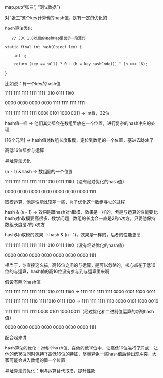 map.put(“张三”, “测试数据”)

 

对“张三”这个key计算他的hash值，是有一定的优化的

 

hash算法优化

 

       // JDK 1.8以后的HashMap里面的一段源码

    static final int hash(Object key) {

        int h;

        return (key == null) ? 0 : (h = key.hashCode()) ^ (h >>> 16);

}

 

比如说：有一个key的hash值

 

1111 1111 1111 1111 1111 1010 0111 1100

0000 0000 0000 0000 1111 1111 1111 1111

1111 1111 1111 1111 0000 0101 1000 0011 -> int值，32位

 

hash值一样 -> 他们其实都会在数组里放在一个位置，进行复杂的hash冲突的处理

 

[16个元素] -> hash值对数组长度取模，定位到数组的一个位置，塞进去就ok了

 

高低16位都参与运算

 

寻址算法优化

 

(n - 1) & hash -> 数组里的一个位置

 

1111 1111 1111 1111 1111 1010 0111 1100（没有经过优化的hash值）

0000 0000 0000 0000 0000 0000 0000 1111

 

取模运算，他是性能比较差一些，为了优化这个数组寻址的过程

 

hash & (n - 1) -> 效果是跟hash对n取模，效果是一样的，但是与运算的性能要比hash对n取模要高很多，数学问题，数组的长度会一直是2的n次方，只要他保持数组长度是2的n次方

 

hash对n取模的效果 -> hash & (n - 1)，效果是一样的，后者的性能更高

 

1111 1111 1111 1111 1111 1010 0111 1100（没有经过优化的hash值）

0000 0000 0000 0000 0000 0000 0000 1111

 

相当于，你直接这么搞，高16位之间的与运算，是可以忽略的，核心点在于低16位的与运算，hash值的高16位没有参与到与运算里来啊

 

假设有两个hash值

 

1111 1111 1111 1111 1111 1010 0111 1100 -> 1111 1111 1111 1111 0000 0101 1000 0011

1111 1111 1111 1110 1111 1010 0111 1100 -> 1111 1111 1111 1110 0000 0101 1000 0010

 

1111 1111 1111 1111 0000 0101 1000 0011（经过优化和二进制位运算的新的hash值）

0000 0000 0000 0000 0000 0000 0000 1111

 

 

配合起来讲

 

hash算法的优化：对每个hash值，在他的低16位中，让高低16位进行了异或，让他的低16位同时保持了高低16位的特征，尽量避免一些hash值后续出现冲突，大家可能会进入数组的同一个位置

 

寻址算法的优化：用与运算替代取模，提升性能